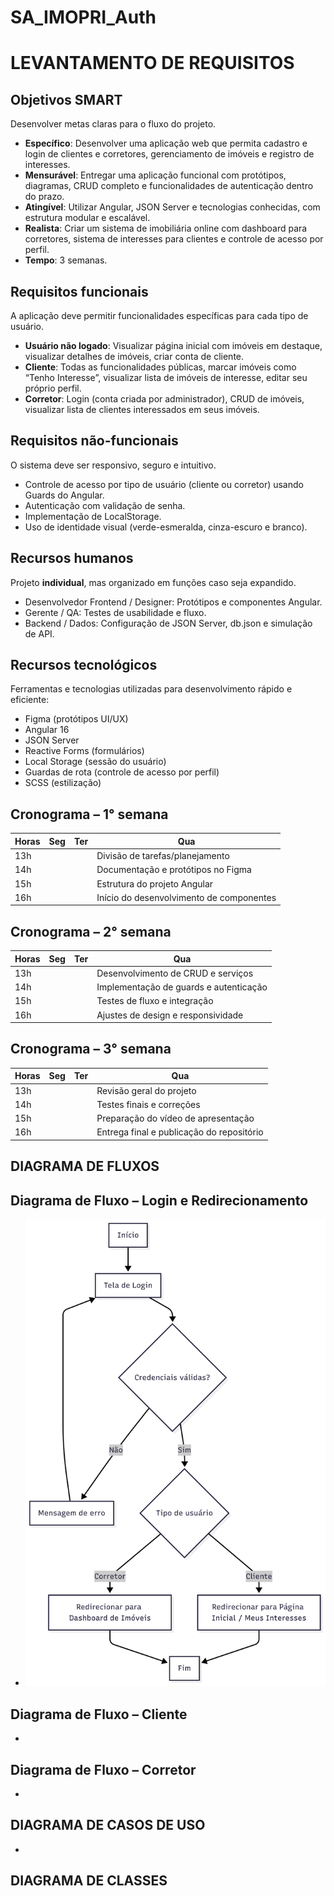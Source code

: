 # SA_IMOPRI_Auth
# LEVANTAMENTO DE REQUISITOS 


## Objetivos SMART
Desenvolver metas claras para o fluxo do projeto.

- **Específico**: Desenvolver uma aplicação web que permita cadastro e login de clientes e corretores, gerenciamento de imóveis e registro de interesses. 
- **Mensurável**: Entregar uma aplicação funcional com protótipos, diagramas, CRUD completo e funcionalidades de autenticação dentro do prazo.
- **Atingível**: Utilizar Angular, JSON Server e tecnologias conhecidas, com estrutura modular e escalável.
- **Realista**: Criar um sistema de imobiliária online com dashboard para corretores, sistema de interesses para clientes e controle de acesso por perfil.
- **Tempo**: 3 semanas.  


## Requisitos funcionais
A aplicação deve permitir funcionalidades específicas para cada tipo de usuário.

- **Usuário não logado**: Visualizar página inicial com imóveis em destaque, visualizar detalhes de imóveis, criar conta de cliente.
- **Cliente**: Todas as funcionalidades públicas, marcar imóveis como “Tenho Interesse”, visualizar lista de imóveis de interesse, editar seu próprio perfil. 
- **Corretor**: Login (conta criada por administrador), CRUD de imóveis, visualizar lista de clientes interessados em seus imóveis.


## Requisitos não-funcionais
O sistema deve ser responsivo, seguro e intuitivo.

- Controle de acesso por tipo de usuário (cliente ou corretor) usando Guards do Angular.
- Autenticação com validação de senha.
- Implementação de LocalStorage.  
- Uso de identidade visual (verde-esmeralda, cinza-escuro e branco).


## Recursos humanos
Projeto **individual**, mas organizado em funções caso seja expandido.

- Desenvolvedor Frontend / Designer: Protótipos e componentes Angular.
- Gerente / QA: Testes de usabilidade e fluxo.
- Backend / Dados: Configuração de JSON Server, db.json e simulação de API.


## Recursos tecnológicos
Ferramentas e tecnologias utilizadas para desenvolvimento rápido e eficiente:

- Figma (protótipos UI/UX)
- Angular 16  
- JSON Server  
- Reactive Forms (formulários)
- Local Storage (sessão do usuário)
- Guardas de rota (controle de acesso por perfil)
- SCSS (estilização)


## Cronograma – 1° semana

| Horas | Seg | Ter | Qua 
|-------|-----|-----|-----
| 13h   |     |     | Divisão de tarefas/planejamento |
| 14h   |     |     | Documentação e protótipos no Figma |
| 15h   |     |     | Estrutura do projeto Angular |
| 16h   |     |     | Início do desenvolvimento de componentes |

## Cronograma – 2° semana

| Horas | Seg | Ter | Qua 
|-------|-----|-----|-----
| 13h   |     |     | Desenvolvimento de CRUD e serviços |
| 14h   |     |     | Implementação de guards e autenticação |
| 15h   |     |     | Testes de fluxo e integração |
| 16h   |     |     | Ajustes de design e responsividade |

## Cronograma – 3° semana

| Horas | Seg | Ter | Qua 
|-------|-----|-----|-----
| 13h   |     |     | Revisão geral do projeto |
| 14h   |     |     | Testes finais e correções |
| 15h   |     |     | Preparação do vídeo de apresentação |
| 16h   |     |     | Entrega final e publicação do repositório |



## DIAGRAMA DE FLUXOS


## Diagrama de Fluxo – Login e Redirecionamento
- <img src="diagrama de fluxos - login.png" width="500">


## Diagrama de Fluxo – Cliente
-


## Diagrama de Fluxo – Corretor
-



## DIAGRAMA DE CASOS DE USO
-


## DIAGRAMA DE CLASSES
